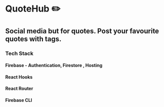 # QuoteHub :pencil2:

## Social media but for quotes. Post your favourite quotes with tags. 

### Tech Stack 
 #### Firebase - Authentication, Firestore , Hosting
 #### React Hooks 
 #### React Router 
 #### Firebase CLI
 
